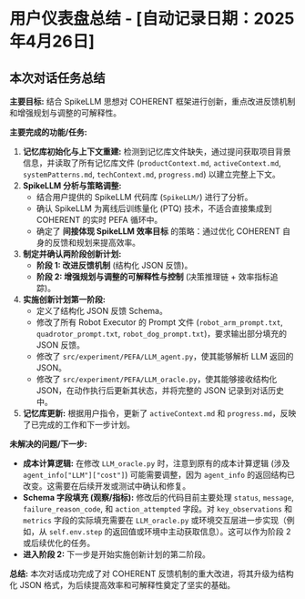 # 用户仪表盘总结 - [自动记录日期：2025年4月26日]

## 本次对话任务总结

**主要目标:** 结合 SpikeLLM 思想对 COHERENT 框架进行创新，重点改进反馈机制和增强规划与调整的可解释性。

**主要完成的功能/任务:**

1.  **记忆库初始化与上下文重建:** 检测到记忆库文件缺失，通过提问获取项目背景信息，并读取了所有记忆库文件 (`productContext.md`, `activeContext.md`, `systemPatterns.md`, `techContext.md`, `progress.md`) 以建立完整上下文。
2.  **SpikeLLM 分析与策略调整:**
    *   结合用户提供的 SpikeLLM 代码库 (`SpikeLLM/`) 进行了分析。
    *   确认 SpikeLLM 为离线后训练量化 (PTQ) 技术，不适合直接集成到 COHERENT 的实时 PEFA 循环中。
    *   确定了 **间接体现 SpikeLLM 效率目标** 的策略：通过优化 COHERENT 自身的反馈和规划来提高效率。
3.  **制定并确认两阶段创新计划:**
    *   **阶段 1: 改进反馈机制** (结构化 JSON 反馈)。
    *   **阶段 2: 增强规划与调整的可解释性与控制** (决策推理链 + 效率指标追踪)。
4.  **实施创新计划第一阶段:**
    *   定义了结构化 JSON 反馈 Schema。
    *   修改了所有 Robot Executor 的 Prompt 文件 (`robot_arm_prompt.txt`, `quadrotor_prompt.txt`, `robot_dog_prompt.txt`)，要求输出部分填充的 JSON 反馈。
    *   修改了 `src/experiment/PEFA/LLM_agent.py`，使其能够解析 LLM 返回的 JSON。
    *   修改了 `src/experiment/PEFA/LLM_oracle.py`，使其能够接收结构化 JSON，在动作执行后更新其状态，并将完整的 JSON 记录到对话历史中。
5.  **记忆库更新:** 根据用户指令，更新了 `activeContext.md` 和 `progress.md`，反映了已完成的工作和下一步计划。

**未解决的问题/下一步:**

*   **成本计算逻辑:** 在修改 `LLM_oracle.py` 时，注意到原有的成本计算逻辑 (涉及 `agent_info["LLM"]["cost"]`) 可能需要调整，因为 `agent_info` 的返回结构已改变。这需要在后续开发或测试中确认和修复。
*   **Schema 字段填充 (观察/指标):** 修改后的代码目前主要处理 `status`, `message`, `failure_reason_code`, 和 `action_attempted` 字段。对 `key_observations` 和 `metrics` 字段的实际填充需要在 `LLM_oracle.py` 或环境交互层进一步实现（例如，从 `self.env.step` 的返回值或环境中主动获取信息）。这可以作为阶段 2 或后续优化的任务。
*   **进入阶段 2:** 下一步是开始实施创新计划的第二阶段。

**总结:** 本次对话成功完成了对 COHERENT 反馈机制的重大改进，将其升级为结构化 JSON 格式，为后续提高效率和可解释性奠定了坚实的基础。
